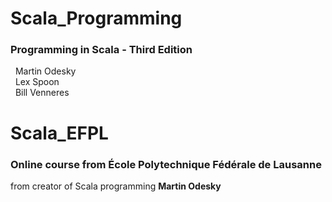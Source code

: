# Scala_Programming
### Programming in Scala - Third Edition
&nbsp; Martin Odesky  
&nbsp; Lex Spoon  
&nbsp; Bill Venneres  

# Scala_EFPL

### Online course from **École Polytechnique Fédérale de Lausanne**
from creator of Scala programming **Martin Odesky**
